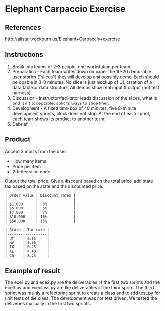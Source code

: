 # Elephant Carpaccio Exercise

## References

http://alistair.cockburn.us/Elephant+Carpaccio+exercise

## Instructions

1. Break into teams of 2-3 people, one workstation per team.
1. Preparation - Each team writes down on paper the 10-20 demo-able user stories
   ("slices") they will develop and possibly demo. Each should be doable in 3-8
   minutes. No slice is just mockup of UI, creation of a data table or data
   structure. All demos show real input & output (not test harness).
1. Discussion - Instructor/facilitator leads discussion of the slices, what is
   and isn't acceptable, solicits ways to slice finer.
1. Development - A fixed time-box of 40 minutes, five 8-minute development
   sprints, clock does not stop. At the end of each sprint, each team shows its
   product to another team.
1. Debrief

## Product

Accept 3 inputs from the user:
* How many items
* Price per item
* 2-letter state code

Output the total price. Give a discount based on the total price, add state tax
based on the state and the discounted price.

    | Order value | Discount rates |
    |-------------|----------------|
    | $1,000      |  3%            |
    | $5,000      |  5%            |
    | $7,000      |  7%            |
    | $10,000     | 10%            |
    | $50,000     | 15%            |

    | State | Tax rate |
    |-------|----------|
    | UT    | 6.85     |
    | NV    | 8.00     |
    | TX    | 6.25     |
    | AL    | 4.00     |
    | CA    | 8.25     |

## Example of result

The ece1.py and ece2.py are the deliverables of the first two sprints and the
ece3.py and ececlass.py are the deliverables of the third sprint. The third
sprint was mainly a refactoring sprint to create a class and to add test.py for
unit tests of the class. The development was not test driven. We tested the
deliveries manually in the first two sprints.
